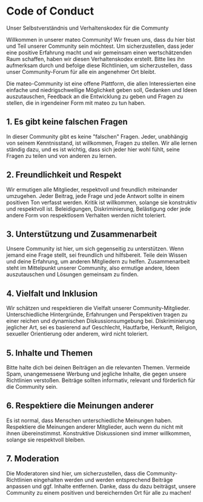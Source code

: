 # Code of Conduct

Unser Selbstverständnis und Verhaltenskodex für die Communty

Willkommen in unserer mateo Community! Wir freuen uns, dass du hier bist und Teil unserer Community sein möchtest. Um sicherzustellen, dass jeder eine positive Erfahrung macht und wir gemeinsam einen wertschätzenden Raum schaffen, haben wir diesen Verhaltenskodex erstellt. Bitte lies ihn aufmerksam durch und befolge diese Richtlinien, um sicherzustellen, dass unser Community-Forum für alle ein angenehmer Ort bleibt.

Die mateo-Community ist eine offene Plattform, die allen Interessierten eine einfache und niedrigschwellige Möglichkeit geben soll, Gedanken und Ideen auszutauschen, Feedback an die Entwicklung zu geben und Fragen zu stellen, die in irgendeiner Form mit mateo zu tun haben.

## 1. Es gibt keine falschen Fragen

In dieser Community gibt es keine "falschen" Fragen. Jeder, unabhängig von seinem Kenntnisstand, ist willkommen, Fragen zu stellen. Wir alle lernen ständig dazu, und es ist wichtig, dass sich jeder hier wohl fühlt, seine Fragen zu teilen und von anderen zu lernen.

## 2. Freundlichkeit und Respekt

Wir ermutigen alle Mitglieder, respektvoll und freundlich miteinander umzugehen. Jeder Beitrag, jede Frage und jede Antwort sollte in einem positiven Ton verfasst werden. Kritik ist willkommen, solange sie konstruktiv und respektvoll ist. Beleidigungen, Diskriminierung, Belästigung oder jede andere Form von respektlosem Verhalten werden nicht toleriert.

## 3. Unterstützung und Zusammenarbeit

Unsere Community ist hier, um sich gegenseitig zu unterstützen. Wenn jemand eine Frage stellt, sei freundlich und hilfsbereit. Teile dein Wissen und deine Erfahrung, um anderen Mitgliedern zu helfen. Zusammenarbeit steht im Mittelpunkt unserer Community, also ermutige andere, Ideen auszutauschen und Lösungen gemeinsam zu finden.

## 4. Vielfalt und Inklusion

Wir schätzen und respektieren die Vielfalt unserer Community-Mitglieder. Unterschiedliche Hintergründe, Erfahrungen und Perspektiven tragen zu einer reichen und dynamischen Diskussionsumgebung bei. Diskriminierung jeglicher Art, sei es basierend auf Geschlecht, Hautfarbe, Herkunft, Religion, sexueller Orientierung oder anderem, wird nicht toleriert.

## 5. Inhalte und Themen

Bitte halte dich bei deinen Beiträgen an die relevanten Themen. Vermeide Spam, unangemessene Werbung und jegliche Inhalte, die gegen unsere Richtlinien verstoßen. Beiträge sollten informativ, relevant und förderlich für die Community sein.

## 6. Respektiere die Meinungen anderer

Es ist normal, dass Menschen unterschiedliche Meinungen haben. Respektiere die Meinungen anderer Mitglieder, auch wenn du nicht mit ihnen übereinstimmst. Konstruktive Diskussionen sind immer willkommen, solange sie respektvoll bleiben.

## 7. Moderation

Die Moderatoren sind hier, um sicherzustellen, dass die Community-Richtlinien eingehalten werden und werden entsprechend Beiträge anpassen und ggf. Inhalte entfernen. 
Danke, dass du dazu beiträgst, unsere Community zu einem positiven und bereichernden Ort für alle zu machen!
